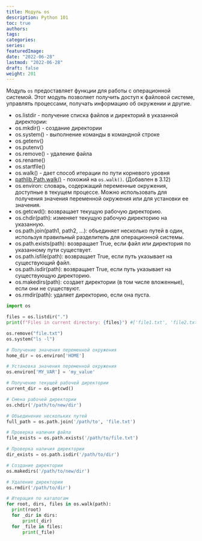 ```yaml
---
title: Модуль os
description: Python 101
toc: true
authors:
tags:
categories:
series:
featuredImage:
date: "2022-06-28"
lastmod: "2022-06-28"
draft: false
weight: 201
---
```


Модуль `os` предоставляет функции для работы с операционной системой. Этот модуль позволяет получить доступ к файловой системе, управлять процессами, получать информацию об окружении и другие.

- os.listdir - получение списка файлов и директорий в указанной директории:
- os.mkdir() - создание директории
- os.system() - выполнение команды в командной строке
- os.getenv()
- os.putenv()
- os.remove() - удаление файла
- os.rename()
- os.startfile()
- os.walk() - дает способ итерации по пути корневого уровня
- [pathlib.Path.walk()](https://docs.python.org/3.12/library/pathlib.html#pathlib.Path.walk) - похожий на `os.walk()`. (Добавлен в 3.12)
- os.environ: словарь, содержащий переменные окружения, доступные в текущем процессе. Можно использовать для получения значения переменной окружения или для установки ее значения.
- os.getcwd(): возвращает текущую рабочую директорию.
- os.chdir(path): изменяет текущую рабочую директорию на указанную.
- os.path.join(path1, path2, ...): объединяет несколько путей в один, используя правильный разделитель для операционной системы.
- os.path.exists(path): возвращает True, если файл или директория по указанному пути существует.
- os.path.isfile(path): возвращает True, если путь указывает на существующий файл.
- os.path.isdir(path): возвращает True, если путь указывает на существующую директорию.
- os.makedirs(path): создает директории (в том числе вложенные), если они не существуют.
- os.rmdir(path): удаляет директорию, если она пуста.


```python
import os

files = os.listdir(".")
print(f"Files in current directory: {files}") #['file1.txt', 'file2.txt']

os.remove("file.txt")
os.system("ls -l")

# Получение значения переменной окружения
home_dir = os.environ['HOME']

# Установка значения переменной окружения
os.environ['MY_VAR'] = 'my_value'

# Получение текущей рабочей директории
current_dir = os.getcwd()

# Смена рабочей директории
os.chdir('/path/to/new/dir')

# Объединение нескольких путей
full_path = os.path.join('/path/to', 'file.txt')

# Проверка наличия файла
file_exists = os.path.exists('/path/to/file.txt')

# Проверка наличия директории
dir_exists = os.path.isdir('/path/to/dir')

# Создание директории
os.makedirs('/path/to/new/dir')

# Удаление директории
os.rmdir('/path/to/dir')

# Итерация по каталогам
for root, dirs, files in os.walk(path):
  print(root)
  for _dir in dirs:
      print(_dir)
  for _file in files:
      print(_file)
```
